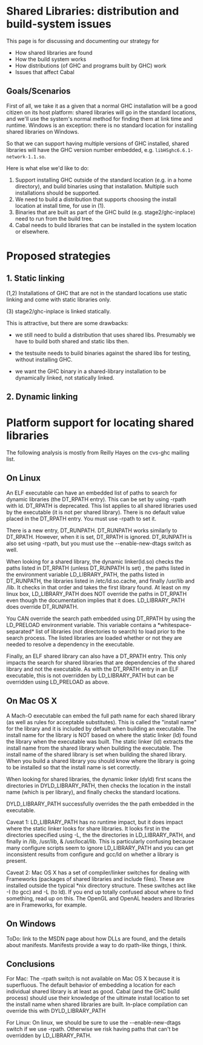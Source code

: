 # Shared Libraries: distribution and build-system issues


This page is for discussing and documenting our strategy for

- How shared libraries are found
- How the build system works
- How distributions (of GHC and programs built by GHC) work
- Issues that affect Cabal

## Goals/Scenarios


First of all, we take it as a given that a normal GHC installation will be a good citizen on its host platform: shared libraries will go in the standard locations, and we'll use the system's normal method for finding them at link time and runtime.  Windows is an exception: there is no standard location for installing shared libraries on Windows.


So that we can support having multiple versions of GHC installed, shared libraries will have the GHC version number embedded, e.g. `libHSghc6.6.1-network-1.1.so`.


Here is what else we'd like to do:

1. Support installing GHC outside of the standard location (e.g. in a home directory), and build
  binaries using that installation.  Multiple such installations should be supported.
1. We need to build a distribution that supports choosing the install location at install time, for
  use in (1).
1. Binaries that are built as part of the GHC build (e.g. stage2/ghc-inplace) need to run from
  the build tree.
1. Cabal needs to build libraries that can be installed in the system location or elsewhere.

# Proposed strategies

## 1. Static linking


(1,2) Installations of GHC that are not in the standard locations use static linking and come with static libraries only.


(3) stage2/ghc-inplace is linked statically.


This is attractive, but there are some drawbacks:

- we still need to build a distribution that uses shared libs.  Presumably we have to build both
  shared and static libs then.

- the testsuite needs to build binaries against the shared libs for testing, without installing GHC.

- we want the GHC binary in a shared-library installation to be dynamically linked, not statically linked.

## 2. Dynamic linking

# Platform support for locating shared libraries


The following analysis is mostly from Reilly Hayes on the cvs-ghc mailing list.

## On Linux


An ELF executable can have an embedded list of paths to search for dynamic libraries (the DT_RPATH entry).  This can be set by using -rpath with ld.  DT_RPATH is deprecated.  This list applies to all shared libraries used by the executable (it is not per shared library).  There is no default value placed in the DT_RPATH entry.  You must use -rpath to set it.


There is a new entry, DT_RUNPATH.  DT_RUNPATH works similarly to DT_RPATH.  However, when it is set, DT_RPATH is ignored.  DT_RUNPATH is also set using -rpath, but you must use the --enable-new-dtags switch as well.  


When looking for a shared library, the dynamic linker(ld.so) checks the paths listed in DT_RPATH (unless DT_RUNPATH Is set) , the paths listed in the environment variable LD_LIBRARY_PATH, the paths listed in DT_RUNPATH, the libraries listed in /etc/ld.so.cache, and finally /usr/lib and /lib.  It checks in that order and takes the first library found.  At least on my linux box, LD_LIBRARY_PATH does NOT override the paths in DT_RPATH even though the documentation implies that it does.   LD_LIBRARY_PATH does override DT_RUNPATH.


You CAN override the search path embedded using DT_RPATH by using the LD_PRELOAD environment variable.  This variable contains a \*whitespace-separated\* list of libraries (not directories to search) to load prior to the search process.  The listed libraries are loaded whether or not they are needed to resolve a dependency in the executable.


Finally, an ELF shared library can also have a DT_RPATH entry.  This only impacts the search for shared libraries that are dependencies of the shared library and not the executable.  As with the DT_RPATH entry in an ELF executable, this is not overridden by LD_LIBRARY_PATH but can be overridden using LD_PRELOAD as above.  

## On Mac OS X


A Mach-O executable can embed the full path name for each shared library (as well as rules for acceptable substitutes).  This is called the "install name" for the library and it is included by default when building an executable.  The install name for the library is NOT based on where the static linker (ld) found the library when the executable was built.  The static linker (ld) extracts the install name from the shared library when building the executable.  The install name of the shared library is set when building the shared library.  When you build a shared library you should know where the library is going to be installed so that the install name is set correctly.


When looking for shared libraries, the dynamic linker (dyld) first scans the directories in DYLD_LIBRARY_PATH, then checks the location in the install name (which is per library), and finally checks the standard locations.


DYLD_LIBRARY_PATH successfully overrides the the path embedded in the executable.


Caveat 1: LD_LIBRARY_PATH has no runtime impact, but it does impact where the static linker looks for share libraries.  It looks first in the directories specified using -L, the the directories in LD_LIBRARY_PATH, and finally in /lib, /usr/lib, & /usr/local/lib.  This is particularly confusing  because many configure scripts seem to ignore LD_LIBRARY_PATH and you can get inconsistent results from configure and gcc/ld on whether a library is present.


Caveat 2: Mac OS X has a set of compiler/linker switches for dealing with Frameworks (packages of shared libraries and include files).  These are installed outside the typical \*nix directory structure.  These switches act like -I (to gcc) and -L (to ld).  If you end up totally confused about where to find something, read up on this.  The OpenGL and OpenAL headers and libraries are in Frameworks, for example.

## On Windows


ToDo: link to the MSDN page about how DLLs are found, and the details about manifests.  Manifests provide a way to do rpath-like things, I think.

## Conclusions


For Mac: The -rpath switch is not available on Mac OS X because it is superfluous.  The default behavior of embedding a location for each individual shared library is at least as good.  Cabal (and the GHC build process) should use their knowledge of the ultimate install location to set the install name when shared libraries are built.  In-place compilation can override this with DYLD_LIBRARY_PATH


For Linux: On linux, we should be sure to use the --enable-new-dtags switch if we use -rpath.  Otherwise we risk having paths that can't be overridden by LD_LIBRARY_PATH.

